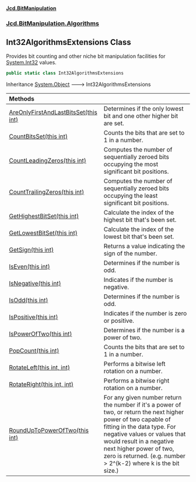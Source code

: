 #### [Jcd.BitManipulation](index.md 'index')

### [Jcd.BitManipulation.Algorithms](Jcd.BitManipulation.Algorithms.md 'Jcd.BitManipulation.Algorithms')

## Int32AlgorithmsExtensions Class

Provides bit counting and other niche bit manipulation facilities
for
[System.Int32](https://docs.microsoft.com/en-us/dotnet/api/System.Int32 'System.Int32')
values.

```csharp
public static class Int32AlgorithmsExtensions
```

Inheritance [System.Object](https://docs.microsoft.com/en-us/dotnet/api/System.Object 'System.Object') &#129106; Int32AlgorithmsExtensions

| Methods                                                                                                                                                                                                                                 |                                                                                                                                                                                                                                                                                                       |
|:----------------------------------------------------------------------------------------------------------------------------------------------------------------------------------------------------------------------------------------|:------------------------------------------------------------------------------------------------------------------------------------------------------------------------------------------------------------------------------------------------------------------------------------------------------|
| [AreOnlyFirstAndLastBitsSet(this int)](Jcd.BitManipulation.Algorithms.Int32AlgorithmsExtensions.AreOnlyFirstAndLastBitsSet(thisint).md 'Jcd.BitManipulation.Algorithms.Int32AlgorithmsExtensions.AreOnlyFirstAndLastBitsSet(this int)') | Determines if the only lowest bit and one other higher bit are set.                                                                                                                                                                                                                                   |
| [CountBitsSet(this int)](Jcd.BitManipulation.Algorithms.Int32AlgorithmsExtensions.CountBitsSet(thisint).md 'Jcd.BitManipulation.Algorithms.Int32AlgorithmsExtensions.CountBitsSet(this int)')                                           | Counts the bits that are set to 1 in a number.                                                                                                                                                                                                                                                        |
| [CountLeadingZeros(this int)](Jcd.BitManipulation.Algorithms.Int32AlgorithmsExtensions.CountLeadingZeros(thisint).md 'Jcd.BitManipulation.Algorithms.Int32AlgorithmsExtensions.CountLeadingZeros(this int)')                            | Computes the number of sequentially zeroed bits occupying the most significant bit positions.                                                                                                                                                                                                         |
| [CountTrailingZeros(this int)](Jcd.BitManipulation.Algorithms.Int32AlgorithmsExtensions.CountTrailingZeros(thisint).md 'Jcd.BitManipulation.Algorithms.Int32AlgorithmsExtensions.CountTrailingZeros(this int)')                         | Computes the number of sequentially zeroed bits occupying the least significant bit positions.                                                                                                                                                                                                        |
| [GetHighestBitSet(this int)](Jcd.BitManipulation.Algorithms.Int32AlgorithmsExtensions.GetHighestBitSet(thisint).md 'Jcd.BitManipulation.Algorithms.Int32AlgorithmsExtensions.GetHighestBitSet(this int)')                               | Calculate the index of the highest bit that's been set.                                                                                                                                                                                                                                               |
| [GetLowestBitSet(this int)](Jcd.BitManipulation.Algorithms.Int32AlgorithmsExtensions.GetLowestBitSet(thisint).md 'Jcd.BitManipulation.Algorithms.Int32AlgorithmsExtensions.GetLowestBitSet(this int)')                                  | Calculate the index of the lowest bit that's been set.                                                                                                                                                                                                                                                |
| [GetSign(this int)](Jcd.BitManipulation.Algorithms.Int32AlgorithmsExtensions.GetSign(thisint).md 'Jcd.BitManipulation.Algorithms.Int32AlgorithmsExtensions.GetSign(this int)')                                                          | Returns a value indicating the sign of the number.                                                                                                                                                                                                                                                    |
| [IsEven(this int)](Jcd.BitManipulation.Algorithms.Int32AlgorithmsExtensions.IsEven(thisint).md 'Jcd.BitManipulation.Algorithms.Int32AlgorithmsExtensions.IsEven(this int)')                                                             | Determines if the number is odd.                                                                                                                                                                                                                                                                      |
| [IsNegative(this int)](Jcd.BitManipulation.Algorithms.Int32AlgorithmsExtensions.IsNegative(thisint).md 'Jcd.BitManipulation.Algorithms.Int32AlgorithmsExtensions.IsNegative(this int)')                                                 | Indicates if the number is negative.                                                                                                                                                                                                                                                                  |
| [IsOdd(this int)](Jcd.BitManipulation.Algorithms.Int32AlgorithmsExtensions.IsOdd(thisint).md 'Jcd.BitManipulation.Algorithms.Int32AlgorithmsExtensions.IsOdd(this int)')                                                                | Determines if the number is odd.                                                                                                                                                                                                                                                                      |
| [IsPositive(this int)](Jcd.BitManipulation.Algorithms.Int32AlgorithmsExtensions.IsPositive(thisint).md 'Jcd.BitManipulation.Algorithms.Int32AlgorithmsExtensions.IsPositive(this int)')                                                 | Indicates if the number is zero or positive.                                                                                                                                                                                                                                                          |
| [IsPowerOfTwo(this int)](Jcd.BitManipulation.Algorithms.Int32AlgorithmsExtensions.IsPowerOfTwo(thisint).md 'Jcd.BitManipulation.Algorithms.Int32AlgorithmsExtensions.IsPowerOfTwo(this int)')                                           | Determines if the number is a power of two.                                                                                                                                                                                                                                                           |
| [PopCount(this int)](Jcd.BitManipulation.Algorithms.Int32AlgorithmsExtensions.PopCount(thisint).md 'Jcd.BitManipulation.Algorithms.Int32AlgorithmsExtensions.PopCount(this int)')                                                       | Counts the bits that are set to 1 in a number.                                                                                                                                                                                                                                                        |
| [RotateLeft(this int, int)](Jcd.BitManipulation.Algorithms.Int32AlgorithmsExtensions.RotateLeft(thisint,int).md 'Jcd.BitManipulation.Algorithms.Int32AlgorithmsExtensions.RotateLeft(this int, int)')                                   | Performs a bitwise left rotation on a number.                                                                                                                                                                                                                                                         |
| [RotateRight(this int, int)](Jcd.BitManipulation.Algorithms.Int32AlgorithmsExtensions.RotateRight(thisint,int).md 'Jcd.BitManipulation.Algorithms.Int32AlgorithmsExtensions.RotateRight(this int, int)')                                | Performs a bitwise right rotation on a number.                                                                                                                                                                                                                                                        |
| [RoundUpToPowerOfTwo(this int)](Jcd.BitManipulation.Algorithms.Int32AlgorithmsExtensions.RoundUpToPowerOfTwo(thisint).md 'Jcd.BitManipulation.Algorithms.Int32AlgorithmsExtensions.RoundUpToPowerOfTwo(this int)')                      | For any given number return the number if it's a power of two, or return the next higher power of two capable of fitting in the data type. For negative values or values that would result in a negative next higher power of two, zero is returned. (e.g. number > 2^(k-2) where k is the bit size.) |
